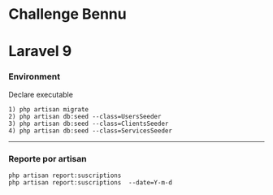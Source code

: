 # Challenge Bennu
# Laravel 9

### Environment
Declare executable
```shell
1) php artisan migrate
2) php artisan db:seed --class=UsersSeeder
3) php artisan db:seed --class=ClientsSeeder
4) php artisan db:seed --class=ServicesSeeder
```


--------------

### Reporte por artisan
```shell
php artisan report:suscriptions
php artisan report:suscriptions  --date=Y-m-d
```
